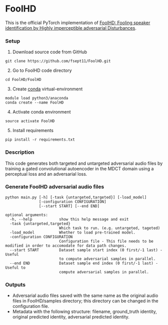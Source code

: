 # FoolHD
This is the official PyTorch implementation of [FoolHD: Fooling speaker identification by Highly imperceptible adversarial Disturbances](https://arxiv.org/pdf/2011.08483.pdf).

### Setup
1. Download source code from GitHub
  ``` 
  git clone https://github.com/fsept11/FoolHD.git 
  ```
2. Go to FoolHD code directory
  ``` 
  cd FoolHD/FoolHD 
  ```
3. Create [conda](https://docs.conda.io/en/latest/miniconda.html) virtual-environment
  ```
  module load python3/anaconda
  conda create --name FoolHD 
  ```  
4. Activate conda environment 
  ```
  source activate FoolHD 
  ```
5. Install requirements
  ```
  pip install -r requirements.txt
  ```
   
### Description
This code generates both targeted and untargeted adversarial audio files by training a gated convolutional autoencoder in the MDCT domain using a perceptual loss and an adversarial loss.


### Generate FoolHD adversarial audio files
```
python main.py [-h] [-task {untargeted,targeted}] [-load_model]
               [-configuration CONFIGURATION]
               [--start START] [--end END]

optional arguments:
  -h, --help            show this help message and exit
  -task {untargeted,targeted}
                        Which task to run. (e.g. untargeted, tageted)
  -load_model           Whether to load pre-trained model.
  -configuration CONFIGURATION
                        Configuration file - This file needs to be modified in order to accomodate for data path changes. 
  --start START         Dataset sample start index (0 first/-1 last) - Useful
                        to compute adversarial samples in parallel.
  --end END             Dataset sample end index (0 first/-1 last) - Useful to
                        compute adversarial samples in parallel.
```

### Outputs
* Adversarial audio files saved with the same name as the original audio files in FoolHD/samples directory; this directory can be changed in the configuration file.
* Metadata with the following structure: filename, ground_truth identity, original predicted identity, adversarial predicted identity.
